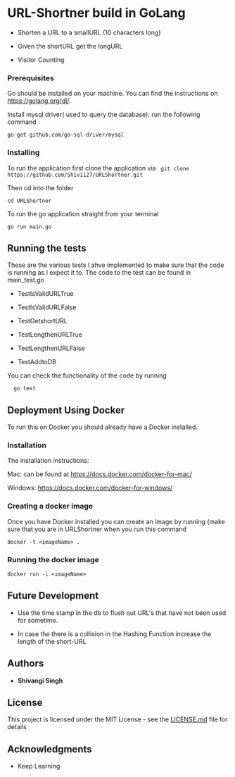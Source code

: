 

# URL-Shortner build in GoLang

- Shorten a URL to a smallURL (10 characters long)

- Given the shortURL get the longURL

- Visitor Counting



### Prerequisites

Go should be installed on your machine. You can find the instructions on https://golang.org/dl/. 

Install mysql driver( used to query the database): run the following command

```
go get github.com/go-sql-driver/mysql
```

### Installing

To run the application first clone the application via
``` git clone https://github.com/Shivi127/URLShortner.git``` 

Then cd into the folder 
```
cd URLShortner
```

To run the go application straight from your terminal

```
go run main.go
```



## Running the tests

These are the various tests I ahve implemented to make sure that the code is running as I expect it to. 
The code to the test can be found in main_test.go

  - TestIsValidURLTrue
  
  - TestIsValidURLFalse

  - TestGetshortURL
  
  - TestLengthenURLTrue
  
  - TestLengthenURLFalse
  
  - TestAddtoDB
  
  
  You can check the functionality of the code by running 
  ```
    go test
  ```
 

## Deployment Using Docker

To run this on Docker you should already have a Docker installed. 

### Installation

The installation instructions:

Mac: can be found at https://docs.docker.com/docker-for-mac/

Windows: https://docs.docker.com/docker-for-windows/

### Creating a docker image

Once you have Docker installed you can create an image by running (make sure that you are in URLShortner when you run this command

```
docker -t <imageName> .
````

### Running the docker image

```
docker run -i <imageName>
```

## Future Development

- Use the time stamp in the db to flush out URL's that have not been used for sometime.

- In case the there is a collision in the Hashing Function increase the length of the short-URL


## Authors

* **Shivangi Singh** 


## License

This project is licensed under the MIT License - see the [LICENSE.md](LICENSE.md) file for details

## Acknowledgments

* Keep Learning
